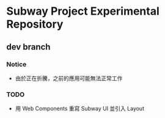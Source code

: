 # Subway Project Experimental Repository

## dev branch

### Notice

- 由於正在折騰，之前的應用可能無法正常工作

### TODO

- 用 Web Components 重寫 Subway UI 並引入 Layout
